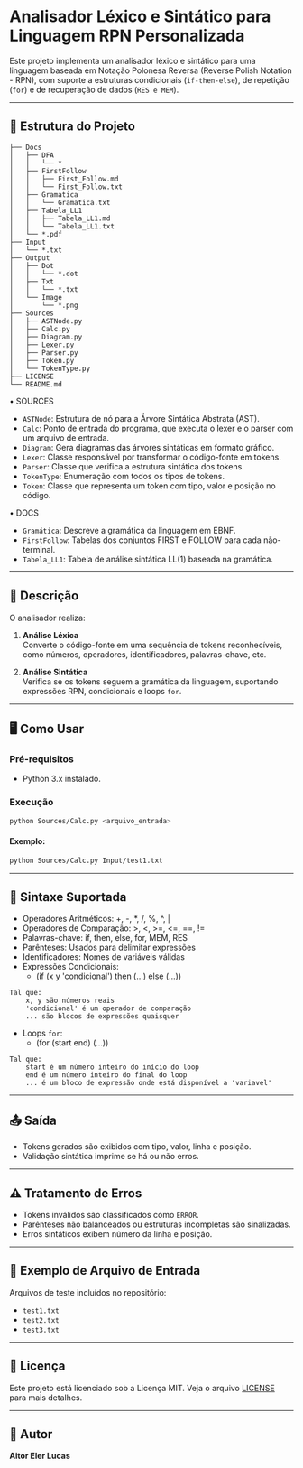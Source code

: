 # Analisador Léxico e Sintático para Linguagem RPN Personalizada

Este projeto implementa um analisador léxico e sintático para uma linguagem baseada em Notação Polonesa Reversa (Reverse Polish Notation - RPN), com suporte a estruturas condicionais (`if-then-else`), de repetição (`for`) e de recuperação de dados (`RES e MEM`). 

---

## 📁 Estrutura do Projeto

```
├── Docs
│   ├── DFA
│   │   └── *
│   ├── FirstFollow
│   │   ├── First_Follow.md
│   │   └── First_Follow.txt
│   ├── Gramatica
│   │   └── Gramatica.txt
│   ├── Tabela_LL1
│   │   ├── Tabela_LL1.md
│   │   └── Tabela_LL1.txt
│   └── *.pdf
├── Input
│   └── *.txt
├── Output
│   ├── Dot
│   │   └── *.dot
│   ├── Txt
│   │   └── *.txt
│   └── Image
│       └── *.png
├── Sources
│   ├── ASTNode.py
│   ├── Calc.py
│   ├── Diagram.py
│   ├── Lexer.py
│   ├── Parser.py
│   ├── Token.py
│   └── TokenType.py
├── LICENSE
└── README.md
```

• SOURCES

- `ASTNode`: Estrutura de nó para a Árvore Sintática Abstrata (AST).
- `Calc`: Ponto de entrada do programa, que executa o lexer e o parser com um arquivo de entrada.
- `Diagram`: Gera diagramas das árvores sintáticas em formato gráfico.
- `Lexer`: Classe responsável por transformar o código-fonte em tokens.
- `Parser`: Classe que verifica a estrutura sintática dos tokens.
- `TokenType`: Enumeração com todos os tipos de tokens.
- `Token`: Classe que representa um token com tipo, valor e posição no código.

• DOCS
- `Gramática`: Descreve a gramática da linguagem em EBNF.
- `FirstFollow`: Tabelas dos conjuntos FIRST e FOLLOW para cada não-terminal.
- `Tabela_LL1`: Tabela de análise sintática LL(1) baseada na gramática.

---

## 📜 Descrição

O analisador realiza:

1. **Análise Léxica**  
   Converte o código-fonte em uma sequência de tokens reconhecíveis, como números, operadores, identificadores, palavras-chave, etc.

2. **Análise Sintática**  
   Verifica se os tokens seguem a gramática da linguagem, suportando expressões RPN, condicionais e loops `for`.

---


## 🖥️ Como Usar

### Pré-requisitos

- Python 3.x instalado.

### Execução

```bash
python Sources/Calc.py <arquivo_entrada>
```

#### Exemplo: 

```bash
python Sources/Calc.py Input/test1.txt
```

---

## 📘 Sintaxe Suportada

- Operadores Aritméticos: +, -, *, /, %, ^, |
- Operadores de Comparação: >, <, >=, <=, ==, !=
- Palavras-chave: if, then, else, for, MEM, RES
- Parênteses: Usados para delimitar expressões
- Identificadores: Nomes de variáveis válidas
- Expressões Condicionais:
    - (if (x y 'condicional') then (...) else (...))

```
Tal que: 
    x, y são números reais
    'condicional' é um operador de comparação
    ... são blocos de expressões quaisquer
```

- Loops `for`:
    - (for (start end) (...))
```
Tal que:
    start é um número inteiro do início do loop
    end é um número inteiro do final do loop
    ... é um bloco de expressão onde está disponível a 'variavel'
```

---

## 📤 Saída

- Tokens gerados são exibidos com tipo, valor, linha e posição.
- Validação sintática imprime se há ou não erros.

---

## ⚠️ Tratamento de Erros

- Tokens inválidos são classificados como `ERROR`.
- Parênteses não balanceados ou estruturas incompletas são sinalizadas.
- Erros sintáticos exibem número da linha e posição.

---

## 📁 Exemplo de Arquivo de Entrada

Arquivos de teste incluídos no repositório:

- `test1.txt`
- `test2.txt`
- `test3.txt`
---

## 📄 Licença

Este projeto está licenciado sob a Licença MIT. Veja o arquivo [LICENSE](./LICENSE) para mais detalhes.

---

## 👤 Autor
**Aitor Eler Lucas**  